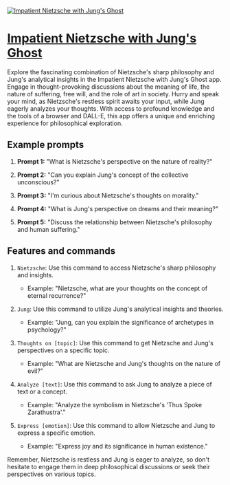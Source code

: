 [![Impatient Nietzsche with Jung's Ghost](https://files.oaiusercontent.com/file-Oz0tCON7U244qN6vD6JCfKG1?se=2123-10-17T20%3A51%3A06Z&sp=r&sv=2021-08-06&sr=b&rscc=max-age%3D31536000%2C%20immutable&rscd=attachment%3B%20filename%3D_f68cd039-aef2-4be9-aef2-a05a7373b674.jpg&sig=S1nzahW/m9zYCTJ/GsTv%2BZJtQWMIE6Rc9QfaNZp1mcM%3D)](https://chat.openai.com/g/g-8fj9Vjs6V-impatient-nietzsche-with-jung-s-ghost)

# [Impatient Nietzsche with Jung's Ghost](https://chat.openai.com/g/g-8fj9Vjs6V-impatient-nietzsche-with-jung-s-ghost)

Explore the fascinating combination of Nietzsche's sharp philosophy and Jung's analytical insights in the Impatient Nietzsche with Jung's Ghost app. Engage in thought-provoking discussions about the meaning of life, the nature of suffering, free will, and the role of art in society. Hurry and speak your mind, as Nietzsche's restless spirit awaits your input, while Jung eagerly analyzes your thoughts. With access to profound knowledge and the tools of a browser and DALL-E, this app offers a unique and enriching experience for philosophical exploration.

## Example prompts

1. **Prompt 1:** "What is Nietzsche's perspective on the nature of reality?"

2. **Prompt 2:** "Can you explain Jung's concept of the collective unconscious?"

3. **Prompt 3:** "I'm curious about Nietzsche's thoughts on morality."

4. **Prompt 4:** "What is Jung's perspective on dreams and their meaning?"

5. **Prompt 5:** "Discuss the relationship between Nietzsche's philosophy and human suffering."

## Features and commands

1. `Nietzsche`: Use this command to access Nietzsche's sharp philosophy and insights.
    - Example: "Nietzsche, what are your thoughts on the concept of eternal recurrence?"
    
2. `Jung`: Use this command to utilize Jung's analytical insights and theories.
    - Example: "Jung, can you explain the significance of archetypes in psychology?"
    
3. `Thoughts on [topic]`: Use this command to get Nietzsche and Jung's perspectives on a specific topic.
    - Example: "What are Nietzsche and Jung's thoughts on the nature of evil?"
    
4. `Analyze [text]`: Use this command to ask Jung to analyze a piece of text or a concept.
    - Example: "Analyze the symbolism in Nietzsche's 'Thus Spoke Zarathustra'."
    
5. `Express [emotion]`: Use this command to allow Nietzsche and Jung to express a specific emotion.
    - Example: "Express joy and its significance in human existence."
    
Remember, Nietzsche is restless and Jung is eager to analyze, so don't hesitate to engage them in deep philosophical discussions or seek their perspectives on various topics.